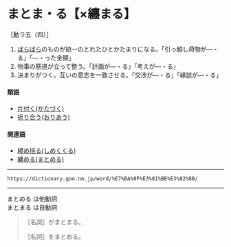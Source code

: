 # まとま・る【×纏まる】

［動ラ五（四）］
1.  [ばらばら](ばらばら)のものが統一のとれたひとかたまりになる。「引っ越し荷物が―・る」「―・った金額」
2.  物事の筋道が立って整う。「計画が―・る」「考えが―・る」
3.  決まりがつく。互いの意志を一致させる。「交渉が―・る」「縁談が―・る」
    

#### 類語

-   [片付く(かたづく)](https://dictionary.goo.ne.jp/word/%E7%89%87%E4%BB%98%E3%81%8F/#jn-41930)
-   [折り合う(おりあう)](https://dictionary.goo.ne.jp/word/%E6%8A%98%E5%90%88%E3%81%86/#jn-33802)

#### 関連語

-   [締め括る(しめくくる)](https://dictionary.goo.ne.jp/word/%E7%B7%A0%E3%82%81%E6%8B%AC%E3%82%8B/#jn-101010)
-   [纏める(まとめる)](https://dictionary.goo.ne.jp/word/%E7%BA%8F%E3%82%81%E3%82%8B/#jn-209098)

---
`https://dictionary.goo.ne.jp/word/%E7%BA%8F%E3%81%BE%E3%82%8B/`

---

まとめる は他動詞  
まとまる は自動詞  
  
>［名詞］がまとまる。  
>
>［名詞］をまとめる。